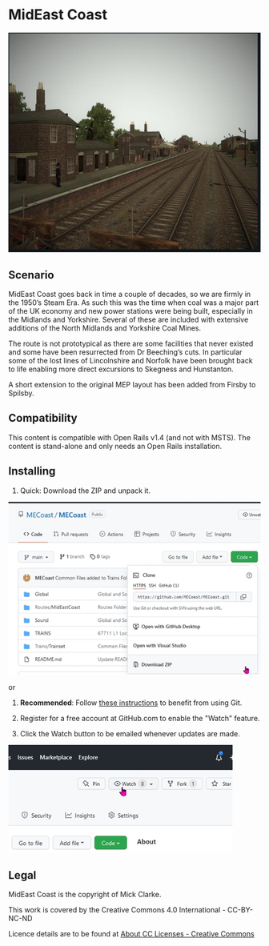 # MidEast Coast

![Spilsby looking back to Halton Holegate](GitHub_assets/Spilsby.jpg)

## Scenario

MidEast Coast goes back in time a couple of decades, so we are firmly in the 1950’s Steam Era. As such this was the time when coal was a major part of the UK economy and new power stations were being built, especially in the Midlands and Yorkshire. Several of these are included with extensive additions of the North Midlands and Yorkshire Coal Mines.

The route is not prototypical as there are some facilities that never existed and some have been resurrected from Dr Beeching’s cuts. In particular some of the lost lines of Lincolnshire and Norfolk have been brought back to life enabling more direct excursions to Skegness and Hunstanton.

A short extension to the original MEP layout has been added from Firsby to Spilsby.

## Compatibility

This content is compatible with Open Rails v1.4 (and not with MSTS). The content is stand-alone and only needs an Open Rails installation.

## Installing

1. Quick: Download the ZIP and unpack it.

![Quick: Download the ZIP and unpack it.](GitHub_assets/Download_ZIP.jpg)

or

1. **Recommended**: Follow [these instructions](https://www.dropbox.com/s/5p2jbgdtdpa380a/Using%20routes%20published%20on%20GitHub%20v1.pdf?dl=0) to benefit from using Git.

2. Register for a free account at GitHub.com to enable the "Watch" feature.

3. Click the Watch button to be emailed whenever updates are made.

![Click the Watch button to be emailed whenever changes are made.](GitHub_assets/Watch_button.jpg)

## Legal

MidEast Coast is the copyright of Mick Clarke.

This work is covered by the Creative Commons 4.0 International - CC-BY-NC-ND

Licence details are to be found at [About CC Licenses - Creative Commons](https://creativecommons.org/about/cclicenses/)
